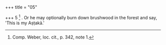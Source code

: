+++
title = "05"

+++
5 [^2] . Or he may optionally burn down brushwood in the forest and say, 'This is my Aṣṭakā.'


[^2]:  Comp. Weber, loc. cit., p. 342, note 1.
